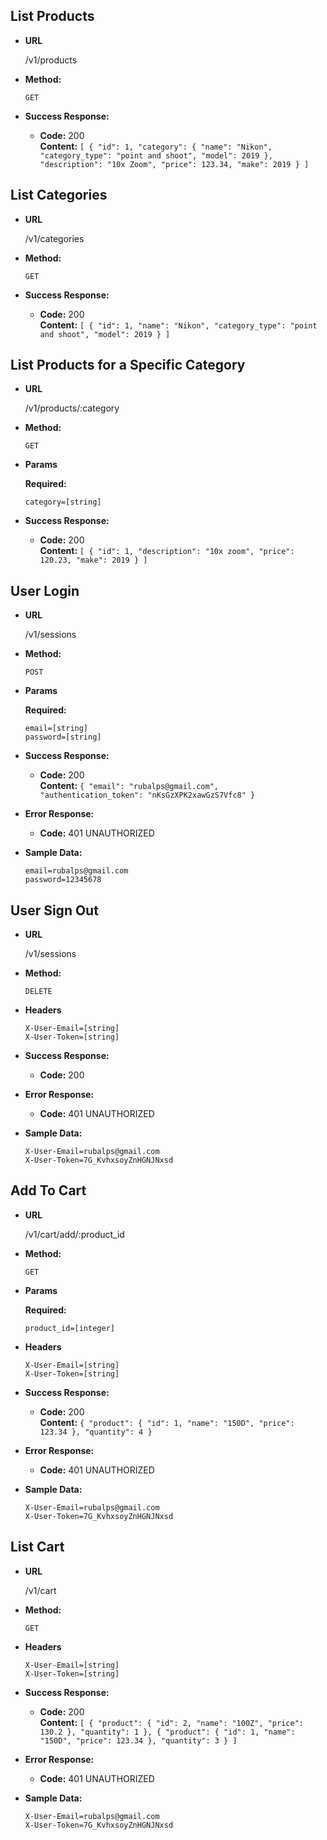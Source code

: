 **List Products**
----

* **URL**

  /v1/products

* **Method:**

  `GET`

* **Success Response:**

  * **Code:** 200 <br />
    **Content:** `[
    {
        "id": 1,
        "category": {
            "name": "Nikon",
            "category_type": "point and shoot",
            "model": 2019
        },
        "description": "10x Zoom",
        "price": 123.34,
        "make": 2019
    }
]`
    
    
**List Categories**
----

* **URL**

  /v1/categories

* **Method:**

  `GET`
  
* **Success Response:**

  * **Code:** 200 <br />
    **Content:** `[
    {
        "id": 1,
        "name": "Nikon",
        "category_type": "point and shoot",
        "model": 2019
    }
]`



**List Products for a Specific Category**
----

* **URL**

  /v1/products/:category

* **Method:**

  `GET`

* **Params**
 
  **Required:**
 
   `category=[string]`

* **Success Response:**

  * **Code:** 200 <br />
    **Content:** `[
    {
        "id": 1,
        "description": "10x zoom",
        "price": 120.23,
        "make": 2019
    }
]`



**User Login**
----

* **URL**

  /v1/sessions

* **Method:**

  `POST`


* **Params**
 
  **Required:**
 
   `email=[string]`<br />
   `password=[string]`

* **Success Response:**

  * **Code:** 200 <br />
    **Content:** `{
    "email": "rubalps@gmail.com",
    "authentication_token": "nKsGzXPK2xawGzS7Vfc8"
}`

* **Error Response:**

  * **Code:** 401 UNAUTHORIZED

* **Sample Data:**

  `email=rubalps@gmail.com`<br />
  `password=12345678`
  
  
**User Sign Out**
----

* **URL**

  /v1/sessions

* **Method:**

  `DELETE`

* **Headers**

  `X-User-Email=[string]`<br />
  `X-User-Token=[string]`

* **Success Response:**

  * **Code:** 200 <br />
  
* **Error Response:**

  * **Code:** 401 UNAUTHORIZED

* **Sample Data:**

  `X-User-Email=rubalps@gmail.com`<br />
  `X-User-Token=7G_KvhxsoyZnHGNJNxsd`



**Add To Cart**
----

* **URL**

  /v1/cart/add/:product_id

* **Method:**

  `GET`
  
* **Params**
 
  **Required:**
 
   `product_id=[integer]`

* **Headers**

  `X-User-Email=[string]`<br />
  `X-User-Token=[string]`

* **Success Response:**

  * **Code:** 200 <br />
    **Content:** `{
    "product": {
        "id": 1,
        "name": "150D",
        "price": 123.34
    },
    "quantity": 4
}`

* **Error Response:**

  * **Code:** 401 UNAUTHORIZED

* **Sample Data:**

  `X-User-Email=rubalps@gmail.com`<br />
  `X-User-Token=7G_KvhxsoyZnHGNJNxsd`


**List Cart**
----

* **URL**

  /v1/cart

* **Method:**

  `GET`
  

* **Headers**

  `X-User-Email=[string]`<br />
  `X-User-Token=[string]`

* **Success Response:**

  * **Code:** 200 <br />
    **Content:** `[
    {
        "product": {
            "id": 2,
            "name": "100Z",
            "price": 130.2
        },
        "quantity": 1
    },
    {
        "product": {
            "id": 1,
            "name": "150D",
            "price": 123.34
        },
        "quantity": 3
    }
]`

* **Error Response:**

  * **Code:** 401 UNAUTHORIZED

* **Sample Data:**

  `X-User-Email=rubalps@gmail.com`<br />
  `X-User-Token=7G_KvhxsoyZnHGNJNxsd`
